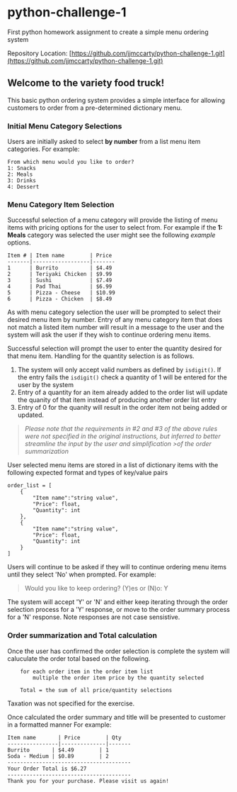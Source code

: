 # python-challenge-1
First python homework assignment to create a simple menu ordering system

Repository Location: [https://github.com/jjmccarty/python-challenge-1.git](https://github.com/jjmccarty/python-challenge-1.git)


## Welcome to the variety food truck!
This basic python ordering system provides a simple interface for allowing customers to order from a pre-determined dictionary menu.  

### Initial Menu Category Selections

Users are initially asked to select **by number** from a list menu item categories.  For example:
```
From which menu would you like to order?  
1: Snacks  
2: Meals  
3: Drinks  
4: Dessert  
```
### Menu Category Item Selection

Successful selection of a menu category will provide the listing of menu items with pricing options for the user to select from.  For example if the **1: Meals** category was selected the user might see the following *example* options. 
```
Item # | Item name        | Price  
-------|------------------|-------  
1      | Burrito          | $4.49  
2      | Teriyaki Chicken | $9.99  
3      | Sushi            | $7.49  
4      | Pad Thai         | $6.99  
5      | Pizza - Cheese   | $10.99
6      | Pizza - Chicken  | $8.49  
```
As with menu category selection the user will be prompted to select their desired menu item by number.  Entry of any menu category item  that does not match a listed item number will result in a message to the user and the system will ask the user if they wish to continue ordering menu items.  

Successful selection will prompt the user to enter the quantity desired for that menu item.  Handling for the quantity selection is as follows.  

1. The system will only accept valid numbers as defined by `isdigit()`.  If the entry fails the `isdigit()` check a quantity of 1 will be entered for the user by the system
2. Entry of a quantity for an item already added to the order list will update the quanity of that item instead of producing another order list entry
3. Entry of 0 for the quanity will result in the order item not being added or updated. 

>*Please note that the requirements in #2 and #3 of the above rules were not specified in the original instructions, but inferred to better streamline the input by the user and simplification >of the order summarization*

User selected menu items are stored in a list of dictionary items with the following expected format and types of key/value pairs

```
order_list = [     
    {         
        "Item name":"string value",  
        "Price": float,  
        "Quantity": int
    },
    {
        "Item name":"string value",
        "Price": float,
        "Quantity": int
    }
]
```

Users will continue to be asked if they will to continue ordering menu items until they select 'No' when prompted.  For example:

> Would you like to keep ordering? (Y)es or (N)o: Y  
 
The system will accept 'Y' or 'N' and either keep iterating through the order selection process for a 'Y' response, or move to the order summary process for a 'N' response.  Note responses are not case sensistive.

### Order summarization and Total calculation
Once the user has confirmed the order selection is complete the system will caluculate the order total based on the following. 

```
    for each order item in the order item list      
        multiple the order item price by the quantity selected      
    
    Total = the sum of all price/quantity selections  
```
Taxation was not specified for the exercise.

Once calculated the order summary and title will be presented to customer in a formatted manner
For example:

```
Item name       | Price        | Qty  
----------------|--------------|-------  
Burrito       | $4.49        | 1  
Soda - Medium | $0.89        | 2
---------------------------------------
Your Order Total is $6.27
---------------------------------------
Thank you for your purchase. Please visit us again!
```